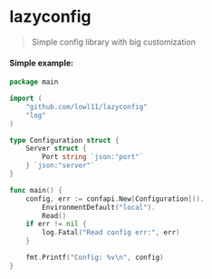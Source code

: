 # lazyconfig

> Simple config library with big customization

#### Simple example:
```go
package main

import (
	"github.com/lowl11/lazyconfig"
	"log"
)

type Configuration struct {
	Server struct {
		Port string `json:"port"`
	} `json:"server"`
}

func main() {
	config, err := confapi.New[Configuration]().
		EnvironmentDefault("local").
		Read()
	if err != nil {
		log.Fatal("Read config err:", err)
	}

	fmt.Printf("Config: %v\n", config)
}
```